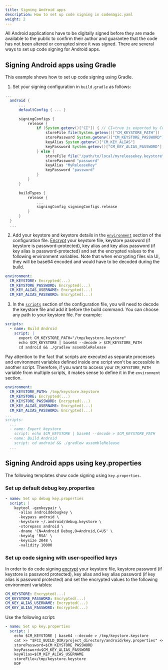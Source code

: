 ```yaml
---
title: Signing Android apps
description: How to set up code signing in codemagic.yaml
weight: 2
---
```


All Android applications have to be digitally signed before they are made available to the public to confirm their author and guarantee that the code has not been altered or corrupted since it was signed. There are several ways to set up code signing for Android apps.

## Signing Android apps using Gradle

This example shows how to set up code signing using Gradle.

1. Set your signing configuration in `build.gradle` as follows:

```gradle
...
  android {
      ...
      defaultConfig { ... }

      signingConfigs {
          release {
              if (System.getenv()["CI"]) { // CI=true is exported by Codemagic
                  storeFile file(System.getenv()["CM_KEYSTORE_PATH"])
                  storePassword System.getenv()["CM_KEYSTORE_PASSWORD"]
                  keyAlias System.getenv()["CM_KEY_ALIAS"]
                  keyPassword System.getenv()["CM_KEY_ALIAS_PASSWORD"]
              } else {
                  storeFile file("/path/to/local/myreleasekey.keystore")
                  storePassword "password"
                  keyAlias "MyReleaseKey"
                  keyPassword "password"
              }
          }
      }

      buildTypes {
          release {
              ...
              signingConfig signingConfigs.release
          }
      }
  }
  ...
```
2. Add your keystore and keystore details in the [`environment`](../getting-started/yaml#environment) section of the configuration file. [Encrypt](../building/encrypting/#encrypting-sensitive-data) your keystore file, keystore password (if keystore is password-protected), key alias and key alias password (if key alias is password-protected) and set the encrypted values to the following environment variables. Note that when encrypting files via UI, they will be base64 encoded and would have to be decoded during the build.

```yaml
environment:  
  CM_KEYSTORE: Encrypted(...)
  CM_KEYSTORE_PASSWORD: Encrypted(...)
  CM_KEY_ALIAS_USERNAME: Encrypted(...)
  CM_KEY_ALIAS_PASSWORD: Encrypted(...)
```

3. In the [`scripts`](../getting-started/yaml#scripts) section of the configuration file, you will need to decode the keystore file and add it before the build command. You can choose any path to your keystore file. For example:

```yaml
scripts:
  - name: Build Android
    script: |
      export CM_KEYSTORE_PATH="/tmp/keystore.keystore"
      echo $CM_KEYSTORE | base64 --decode > $CM_KEYSTORE_PATH
      cd android && ./gradlew assembleRelease
```

Pay attention to the fact that scripts are executed as separate processes and environment variables defined inside one script won't be accessible in another script. Therefore, if you want to access your `CM_KEYSTORE_PATH` variable from multiple scripts, it makes sense to define it in the `environment` section.

```yaml
environment:  
  CM_KEYSTORE_PATH: /tmp/keystore.keystore
  CM_KEYSTORE: Encrypted(...)
  CM_KEYSTORE_PASSWORD: Encrypted(...)
  CM_KEY_ALIAS_USERNAME: Encrypted(...)
  CM_KEY_ALIAS_PASSWORD: Encrypted(...)
...
scripts:
  ...
  - name: Export keystore
    script: echo $CM_KEYSTORE | base64 --decode > $CM_KEYSTORE_PATH
  - name: Build Android
    script: cd android && ./gradlew assembleRelease
  ...
```

## Signing Android apps using key.properties

The following templates show code signing using `key.properties`.

### Set up default debug key.properties

```yaml
- name: Set up debug key.properties
  script: |
    keytool -genkeypair \
      -alias androiddebugkey \
      -keypass android \
      -keystore ~/.android/debug.keystore \
      -storepass android \
      -dname 'CN=Android Debug,O=Android,C=US' \
      -keyalg 'RSA' \
      -keysize 2048 \
      -validity 10000
```
### Set up code signing with user-specified keys

In order to do code signing [encrypt](../building/encrypting/#encrypting-sensitive-data) your keystore file, keystore password (if keystore is password protected), key alias and key alias password (if key alias is password protected) and set the encrypted values to the following environment variables:

```yaml
CM_KEYSTORE: Encrypted(...)
CM_KEYSTORE_PASSWORD: Encrypted(...)
CM_KEY_ALIAS_USERNAME: Encrypted(...)
CM_KEY_ALIAS_PASSWORD: Encrypted(...)
```

Use the following script:

```yaml
- name: Set up key.properties
  script: |
    echo $CM_KEYSTORE | base64 --decode > /tmp/keystore.keystore
    cat >> "$FCI_BUILD_DIR/project_directory/android/key.properties" <<EOF
    storePassword=$CM_KEYSTORE_PASSWORD
    keyPassword=$CM_KEY_ALIAS_PASSWORD
    keyAlias=$CM_KEY_ALIAS_USERNAME
    storeFile=/tmp/keystore.keystore
    EOF
```
